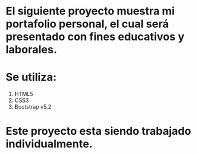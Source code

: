 # El siguiente proyecto muestra mi portafolio personal, el cual será presentado con fines educativos y laborales.
#
# Se utiliza: 
1. HTML5
1. CSS3
1. Bootstrap v5.2
#
#
# Este proyecto esta siendo trabajado individualmente.
